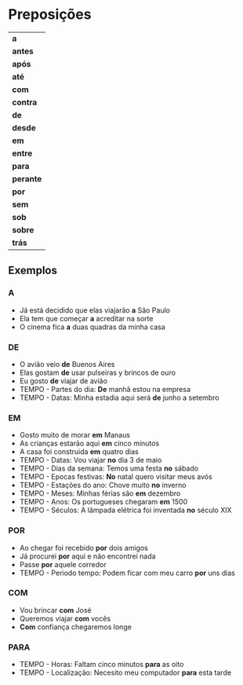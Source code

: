 # Preposições

||
| -- |
| **a** |
| **antes** |
| **após** |
| **até** |
| **com** |
| **contra** |
| **de** |
| **desde** |
| **em** |
| **entre** |
| **para** |
| **perante** |
| **por** |
| **sem** |
| **sob** |
| **sobre** |
| **trás** |

## Exemplos

### A

* Já está decidido que elas viajarão **a** São Paulo
* Ela tem que começar **a** acreditar na sorte
* O cinema fica **a** duas quadras da minha casa

### DE

* O avião veio **de** Buenos Aires
* Elas gostam **de** usar pulseiras y brincos de ouro
* Eu gosto **de** viajar de avião
* TEMPO - Partes do dia: **De** manhã estou na empresa
* TEMPO - Datas: Minha estadia aqui será **de** junho a setembro

### EM

* Gosto muito de morar **em** Manaus
* As crianças estarão aqui **em** cinco minutos
* A casa foi construida **em** quatro dias
* TEMPO - Datas: Vou viajar **no** dia 3 de maio
* TEMPO - Dias da semana: Temos uma festa **no** sábado
* TEMPO - Epocas festivas: **No** natal quero visitar meus avós
* TEMPO - Estações do ano: Chove muito **no** inverno
* TEMPO - Meses: Minhas férias são **em** dezembro
* TEMPO - Anos: Os portugueses chegaram **em** 1500
* TEMPO - Séculos: A lâmpada elétrica foi inventada **no** século XIX

### POR

* Ao chegar foi recebido **por** dois amigos
* Já procurei **por** aqui e não encontrei nada
* Passe **por** aquele corredor
* TEMPO - Periodo tempo: Podem ficar com meu carro **por** uns dias

### COM

* Vou brincar **com** José
* Queremos viajar **com** vocês
* **Com** confiança chegaremos longe

### PARA

* TEMPO - Horas: Faltam cinco minutos **para** as oito
* TEMPO - Localização: Necesito meu computador **para** esta tarde
